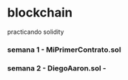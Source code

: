 # blockchain
practicando solidity

### semana 1 - MiPrimerContrato.sol

### semana 2 - DiegoAaron.sol - 